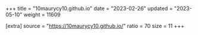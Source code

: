 +++
title = "10maurycy10.github.io"
date = "2023-02-26"
updated = "2023-05-10"
weight = 11609

[extra]
source = "https://10maurycy10.github.io/"
ratio = 70
size = 11
+++
